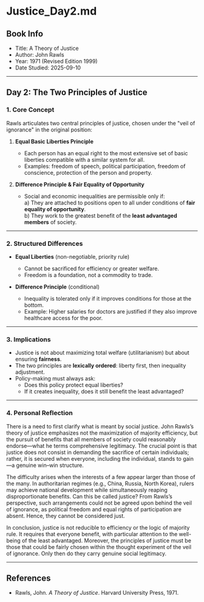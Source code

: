 # Justice_Day2.md

## Book Info
- Title: A Theory of Justice  
- Author: John Rawls  
- Year: 1971 (Revised Edition 1999)  
- Date Studied: 2025-09-10  

---

## Day 2: The Two Principles of Justice  

### 1. Core Concept
Rawls articulates two central principles of justice, chosen under the "veil of ignorance" in the original position:  

1. **Equal Basic Liberties Principle**  
   - Each person has an equal right to the most extensive set of basic liberties compatible with a similar system for all.  
   - Examples: freedom of speech, political participation, freedom of conscience, protection of the person and property.  

2. **Difference Principle & Fair Equality of Opportunity**  
   - Social and economic inequalities are permissible only if:  
     a) They are attached to positions open to all under conditions of **fair equality of opportunity**.  
     b) They work to the greatest benefit of the **least advantaged members** of society.  

---

### 2. Structured Differences
- **Equal Liberties** (non-negotiable, priority rule)  
  - Cannot be sacrificed for efficiency or greater welfare.  
  - Freedom is a foundation, not a commodity to trade.  

- **Difference Principle** (conditional)  
  - Inequality is tolerated only if it improves conditions for those at the bottom.  
  - Example: Higher salaries for doctors are justified if they also improve healthcare access for the poor.  

---

### 3. Implications
- Justice is not about maximizing total welfare (utilitarianism) but about ensuring **fairness**.  
- The two principles are **lexically ordered**: liberty first, then inequality adjustment.  
- Policy-making must always ask:  
  - Does this policy protect equal liberties?  
  - If it creates inequality, does it still benefit the least advantaged?  

---

### 4. Personal Reflection
There is a need to first clarify what is meant by social justice. John Rawls’s theory of justice emphasizes not the maximization of majority efficiency, but the pursuit of benefits that all members of society could reasonably endorse—what he terms comprehensive legitimacy. The crucial point is that justice does not consist in demanding the sacrifice of certain individuals; rather, it is secured when everyone, including the individual, stands to gain—a genuine win–win structure.

The difficulty arises when the interests of a few appear larger than those of the many. In authoritarian regimes (e.g., China, Russia, North Korea), rulers may achieve national development while simultaneously reaping disproportionate benefits. Can this be called justice? From Rawls’s perspective, such arrangements could not be agreed upon behind the veil of ignorance, as political freedom and equal rights of participation are absent. Hence, they cannot be considered just.

In conclusion, justice is not reducible to efficiency or the logic of majority rule. It requires that everyone benefit, with particular attention to the well-being of the least advantaged. Moreover, the principles of justice must be those that could be fairly chosen within the thought experiment of the veil of ignorance. Only then do they carry genuine social legitimacy.

---

## References
- Rawls, John. *A Theory of Justice*. Harvard University Press, 1971.  
